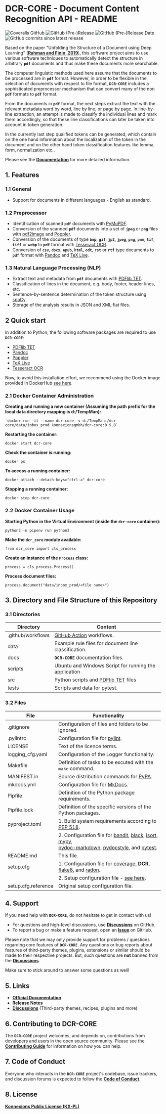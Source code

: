 # DCR-CORE - Document Content Recognition API - README

![Coveralls GitHub](https://img.shields.io/coveralls/github/KonnexionsGmbH/dcr-core.svg)
![GitHub (Pre-)Release](https://img.shields.io/github/v/release/KonnexionsGmbH/dcr-core?include_prereleases)
![GitHub (Pre-)Release Date](https://img.shields.io/github/release-date-pre/KonnexionsGmbh/dcr-core)
![GitHub commits since latest release](https://img.shields.io/github/commits-since/KonnexionsGmbH/dcr-core/0.9.8)

Based on the paper "Unfolding the Structure of a Document using Deep Learning" (**[Rahman and Finin, 2019](https://arxiv.org/abs/1910.03678)**), this software project aims to use various software techniques to automatically detect the structure in arbitrary **`pdf`** documents and thus make these documents more searchable.

The computer linguistic methods used here assume that the documents to be processed are in **`pdf`** format.
However, in order to be flexible in the selection of documents with respect to file format, **`DCR-CORE`** includes a sophisticated preprocessor mechanism that can convert many of the non **`pdf`** formats to **`pdf`** format.

From the documents in **`pdf`** format, the next steps extract the text with the relevant metadata word by word, line by line, or page by page. In line-by-line extraction, an attempt is made to classify the individual lines and mark them accordingly, so that these line classifications can later be taken into account in token generation.

In the currently last step qualified tokens can be generated, which contain on the one hand information about the localization of the token in the document and on the other hand token classification features like lemma, form, normalization etc..

Please see the **[Documentation](https://konnexionsgmbh.github.io/dcr-core)** for more detailed information.

## 1. Features

### 1.1 General 
 
- Support for documents in different languages - English as standard.

### 1.2 Preprocessor 

- Identification of scanned **`pdf`** documents with [PyMuPDF](https://pymupdf.readthedocs.io/en/latest/module.html).
- Conversion of the scanned **`pdf`** documents into a set of **`jpeg`** or **`png`** files with [pdf2image](https://pypi.org/project/pdf2image) and [Poppler](https://poppler.freedesktop.org).
- Conversion of the documents of type **`bmp`**, **`gif`**, **`jp2`**, **`jpeg`**, **`png`**, **`pnm`**, **`tif`**, **`tiff`** or **`webp`** to **`pdf`** format with [Tesseract OCR](https://github.com/tesseract-ocr/tesseract).
- Conversion of **`csv`**, **`docx`**, **`epub`**, **`html`**, **`odt`**, **`rst`** or **`rtf`** type documents to **`pdf`** format with [Pandoc](https://pandoc.org) and [TeX Live](https://www.tug.org/texlive).

### 1.3 Natural Language Processing (NLP) 

- Extract text and metadata from **`pdf`** documents with [PDFlib TET](https://www.pdflib.com/products/tet/).
- Classification of lines in the document, e.g. body, footer, header lines, etc.
- Sentence-by-sentence determination of the token structure using [spaCy](https://spacy.io).
- Storage of the analysis results in JSON and XML flat files.

## 2 Quick start

In addition to Python, the following software packages are required to use **`DCR-CORE`**: 

- [PDFlib TET](https://www.pdflib.com/products/tet/)
- [Pandoc](https://pandoc.org)
- [Poppler](https://poppler.freedesktop.org)
- [TeX Live](https://www.tug.org/texlive)
- [Tesseract OCR](https://github.com/tesseract-ocr/tesseract)

Now, to avoid this installation effort, we recommend using the Docker image provided in DockerHub [see here](https://hub.docker.com/repository/docker/konnexionsgmbh/dcr-core). 

### 2.1 Docker Container Administration

**Creating and running a new container (Assuming the path prefix for the local data directory mapping is d:/TempMan):**

    `docker run -it --name dcr-core -v d:/TempMan:/dcr-core/data/inbox_prod konnexionsgmbh/dcr-core:0.9.8`

**Restarting the container:**

    docker start dcr-core

**Check the container is running:**
 
    docker ps

**To access a running container:**

    docker attach --detach-keys="ctrl-a" dcr-core 

**Stopping a running container:**

    docker stop dcr-core

### 2.2 Docker Container Usage

**Starting Python in the Virtual Environment (inside the `dcr-core` container):**

    python3 -m pipenv run python3

**Make the `dcr_core` module available:**

    from dcr_core import cls_process

**Create an instance of the `Process` class:**

    process = cls_process.Process()

**Process document files:**

    process.document("data/inbox_prod/<file name>")

## 3. Directory and File Structure of this Repository

### 3.1 Directories

| Directory         | Content                                                                     |
|-------------------|-----------------------------------------------------------------------------|
| .github/workflows | [GitHub Action](https://github.com/actions) workflows.                      |
| data              | Example rule files for document line classification.                        |
| docs              | **`DCR-CORE`** documentation files.                                         |
| scripts           | Ubuntu and Windows Script for running the application                       |
| src               | Python scripts and [PDFlib TET](https://www.pdflib.com/products/tet/) files |
| tests             | Scripts and data for pytest.                                                |

### 3.2 Files

| File                | Functionality                                                                                                                                                                                                                                                                                                                                                                   |
|---------------------|---------------------------------------------------------------------------------------------------------------------------------------------------------------------------------------------------------------------------------------------------------------------------------------------------------------------------------------------------------------------------------|
| .gitignore          | Configuration of files and folders to be ignored.                                                                                                                                                                                                                                                                                                                               |
| .pylintrc           | Configuration file for [pylint](https://github.com/PyCQA/pylint).                                                                                                                                                                                                                                                                                                               |
| LICENSE             | Text of the licence terms.                                                                                                                                                                                                                                                                                                                                                      |
| logging_cfg.yaml    | Configuration of the Logger functionality.                                                                                                                                                                                                                                                                                                                                      |
| Makefile            | Definition of tasks to be excuted with the `make` command.                                                                                                                                                                                                                                                                                                                      |
| MANIFEST.in         | Source distribution commands for [PyPA](https://packaging.python.org/en/latest/guides/using-manifest-in/).                                                                                                                                                                                                                                                                      |
| mkdocs.yml          | Configuration file for [MkDocs](https://github.com/mkdocs/mkdocs/).                                                                                                                                                                                                                                                                                                             |
| Pipfile             | Definition of the Python package requirements.                                                                                                                                                                                                                                                                                                                                  |
| Pipfile.lock        | Definition of the specific versions of the Python packages.                                                                                                                                                                                                                                                                                                                     |
| pyproject.toml      | 1. Build system requirements according to [PEP 518](https://peps.python.org/pep-0518/).                                                                                                                                                                                                                                                                                         |
|                     | 2. Configuration file for [bandit](https://github.com/PyCQA/bandit), [black](https://github.com/psf/black), [isort](https://github.com/PyCQA/isort), [mypy](https://github.com/python/mypy),<br/> [pydoc-markdown](https://github.com/NiklasRosenstein/pydoc-markdown), [pydocstyle](https://github.com/PyCQA/pydocstyle), and [pytest](https://github.com/pytest-dev/pytest/). |
| README.md           | This file.                                                                                                                                                                                                                                                                                                                                                                      |
| setup.cfg           | 1. Configuration file for [coverage](https://github.com/nedbat/coveragepy/blob/6.3.2/doc/index.rst), **DCR**, [flake8](https://github.com/pycqa/flake8), and [radon](https://github.com/rubik/radon).                                                                                                                                                                           |
|                     | 2. Setup configuration file - [see here](https://setuptools.pypa.io/en/latest/setuptools.html).                                                                                                                                                                                                                                                                                 |
| setup.cfg.reference | Original setup configuration file.                                                                                                                                                                                                                                                                                                                                              |

## 4. Support

If you need help with **`DCR-CORE`**, do not hesitate to get in contact with us!

- For questions and high-level discussions, use **[Discussions](https://github.com/KonnexionsGmbH/dcr-core/discussions)** on GitHub.
- To report a bug or make a feature request, open an **[Issue](https://github.com/KonnexionsGmbH/dcr-core/issues)** on GitHub.

Please note that we may only provide support for problems / questions regarding core features of **`DCR-CORE`**.
Any questions or bug reports about features of third-party themes, plugins, extensions or similar should be made to their respective projects. 
But, such questions are **not** banned from the **[Discussions](https://github.com/KonnexionsGmbH/dcr-core/discussions)**.

Make sure to stick around to answer some questions as well!

## 5. Links

- **[Official Documentation](https://konnexionsgmbh.github.io/dcr-core)**
- **[Release Notes](https://konnexionsgmbh.github.io/dcr-core/release_notes)**
- **[Discussions](https://github.com/KonnexionsGmbH/dcr-core/discussions)** (Third-party themes, recipes, plugins and more)

## 6. Contributing to DCR-CORE

The **`DCR-CORE`** project welcomes, and depends on, contributions from developers and users in the open source community. 
Please see the **[Contributing Guide](https://konnexionsgmbh.github.io/dcr-core/contributing)** for
information on how you can help.

## 7. Code of Conduct

Everyone who interacts in the **`DCR-CORE`** project's codebase, issue trackers, and discussion forums is expected to follow the **[Code of Conduct](https://konnexionsgmbh.github.io/dcr-core/code_of_conduct)**.

## 8. License

**[Konnexions Public License (KX-PL)](https://konnexionsgmbh.github.io/dcr-core/license)**
